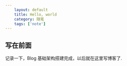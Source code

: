 ```yaml
---
    layout: default
    title: Hello, world
    category: 随笔
    tags: ['note']
---
```


## 写在前面
记录一下，Blog 基础架构搭建完成，以后就在这里写博客了.

